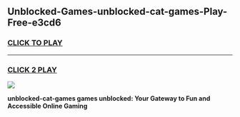 
## Unblocked-Games-unblocked-cat-games-Play-Free-e3cd6
<h3>
<a href="https://premium76.site?title=unblocked-cat-games&ref=10A">CLICK TO PLAY</a></h3>
<hr>

<h3>
<a href="https://premium76.site?title=unblocked-cat-games&ref=10A">CLICK 2 PLAY</a>
  
</h3>

<a href="https://premium76.site?title=unblocked-cat-games&ref=10A"><img src="https://clearcache.store/games.png"></a>


**unblocked-cat-games games unblocked: Your Gateway to Fun and Accessible Online Gaming**
